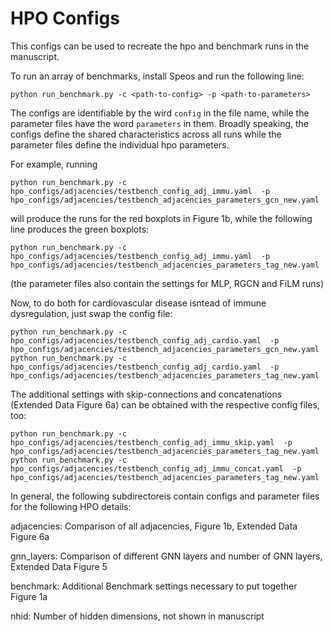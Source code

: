 # HPO Configs

This configs can be used to recreate the hpo and benchmark runs in the manuscript. 

To run an array of benchmarks, install Speos and run the following line:

```
python run_benchmark.py -c <path-to-config> -p <path-to-parameters>
```

The configs are identifiable by the wird `config` in the file name, while the parameter files have the word `parameters` in them. Broadly speaking, the configs define the shared characteristics across all runs while the parameter files define the individual hpo parameters.

For example, running

```
python run_benchmark.py -c hpo_configs/adjacencies/testbench_config_adj_immu.yaml  -p hpo_configs/adjacencies/testbench_adjacencies_parameters_gcn_new.yaml
```

will produce the runs for the red boxplots in Figure 1b, while the following line produces the green boxplots:

```
python run_benchmark.py -c hpo_configs/adjacencies/testbench_config_adj_immu.yaml  -p hpo_configs/adjacencies/testbench_adjacencies_parameters_tag_new.yaml
```

(the parameter files also contain the settings for MLP, RGCN and FiLM runs)

Now, to do both for cardiovascular disease isntead of immune dysregulation, just swap the config file:


```
python run_benchmark.py -c hpo_configs/adjacencies/testbench_config_adj_cardio.yaml  -p hpo_configs/adjacencies/testbench_adjacencies_parameters_gcn_new.yaml
python run_benchmark.py -c hpo_configs/adjacencies/testbench_config_adj_cardio.yaml  -p hpo_configs/adjacencies/testbench_adjacencies_parameters_tag_new.yaml
```

The additional settings with skip-connections and concatenations (Extended Data Figure 6a) can be obtained with the respective config files, too:

```
python run_benchmark.py -c hpo_configs/adjacencies/testbench_config_adj_immu_skip.yaml  -p hpo_configs/adjacencies/testbench_adjacencies_parameters_tag_new.yaml
python run_benchmark.py -c hpo_configs/adjacencies/testbench_config_adj_immu_concat.yaml  -p hpo_configs/adjacencies/testbench_adjacencies_parameters_tag_new.yaml
```

In general, the following subdirectoreis contain configs and parameter files for the following HPO details:

adjacencies: Comparison of all adjacencies, Figure 1b, Extended Data Figure 6a

gnn_layers: Comparison of different GNN layers and number of GNN layers, Extended Data Figure 5

benchmark: Additional Benchmark settings necessary to put together Figure 1a

nhid: Number of hidden dimensions, not shown in manuscript
